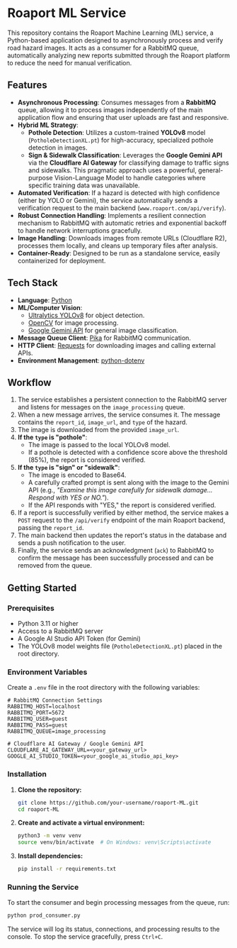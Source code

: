 # Roaport ML Service

This repository contains the Roaport Machine Learning (ML) service, a Python-based application designed to asynchronously process and verify road hazard images. It acts as a consumer for a RabbitMQ queue, automatically analyzing new reports submitted through the Roaport platform to reduce the need for manual verification.

## Features

- **Asynchronous Processing**: Consumes messages from a **RabbitMQ** queue, allowing it to process images independently of the main application flow and ensuring that user uploads are fast and responsive.
- **Hybrid ML Strategy**:
  - **Pothole Detection**: Utilizes a custom-trained **YOLOv8** model (`PotholeDetectionXL.pt`) for high-accuracy, specialized pothole detection in images.
  - **Sign & Sidewalk Classification**: Leverages the **Google Gemini API** via the **Cloudflare AI Gateway** for classifying damage to traffic signs and sidewalks. This pragmatic approach uses a powerful, general-purpose Vision-Language Model to handle categories where specific training data was unavailable.
- **Automated Verification**: If a hazard is detected with high confidence (either by YOLO or Gemini), the service automatically sends a verification request to the main backend (`www.roaport.com/api/verify`).
- **Robust Connection Handling**: Implements a resilient connection mechanism to RabbitMQ with automatic retries and exponential backoff to handle network interruptions gracefully.
- **Image Handling**: Downloads images from remote URLs (Cloudflare R2), processes them locally, and cleans up temporary files after analysis.
- **Container-Ready**: Designed to be run as a standalone service, easily containerized for deployment.

## Tech Stack

- **Language**: [Python](https://www.python.org/)
- **ML/Computer Vision**:
  - [Ultralytics YOLOv8](https://ultralytics.com/) for object detection.
  - [OpenCV](https://opencv.org/) for image processing.
  - [Google Gemini API](https://ai.google.dev/models/gemini) for general image classification.
- **Message Queue Client**: [Pika](https://pika.readthedocs.io/en/stable/) for RabbitMQ communication.
- **HTTP Client**: [Requests](https://requests.readthedocs.io/en/latest/) for downloading images and calling external APIs.
- **Environment Management**: [python-dotenv](https://pypi.org/project/python-dotenv/)

## Workflow

1.  The service establishes a persistent connection to the RabbitMQ server and listens for messages on the `image_processing` queue.
2.  When a new message arrives, the service consumes it. The message contains the `report_id`, `image_url`, and `type` of the hazard.
3.  The image is downloaded from the provided `image_url`.
4.  **If the `type` is "pothole"**:
    - The image is passed to the local YOLOv8 model.
    - If a pothole is detected with a confidence score above the threshold (85%), the report is considered verified.
5.  **If the `type` is "sign" or "sidewalk"**:
    - The image is encoded to Base64.
    - A carefully crafted prompt is sent along with the image to the Gemini API (e.g., *"Examine this image carefully for sidewalk damage... Respond with YES or NO."*).
    - If the API responds with "YES," the report is considered verified.
6.  If a report is successfully verified by either method, the service makes a `POST` request to the `/api/verify` endpoint of the main Roaport backend, passing the `report_id`.
7.  The main backend then updates the report's status in the database and sends a push notification to the user.
8.  Finally, the service sends an acknowledgment (`ack`) to RabbitMQ to confirm the message has been successfully processed and can be removed from the queue.

## Getting Started

### Prerequisites

- Python 3.11 or higher
- Access to a RabbitMQ server
- A Google AI Studio API Token (for Gemini)
- The YOLOv8 model weights file (`PotholeDetectionXL.pt`) placed in the root directory.

### Environment Variables

Create a `.env` file in the root directory with the following variables:

```env
# RabbitMQ Connection Settings
RABBITMQ_HOST=localhost
RABBITMQ_PORT=5672
RABBITMQ_USER=guest
RABBITMQ_PASS=guest
RABBITMQ_QUEUE=image_processing

# Cloudflare AI Gateway / Google Gemini API
CLOUDFLARE_AI_GATEWAY_URL=<your_gateway_url>
GOOGLE_AI_STUDIO_TOKEN=<your_google_ai_studio_api_key>
```

### Installation

1.  **Clone the repository:**
    ```bash
    git clone https://github.com/your-username/roaport-ML.git
    cd roaport-ML
    ```

2.  **Create and activate a virtual environment:**
    ```bash
    python3 -m venv venv
    source venv/bin/activate  # On Windows: venv\Scripts\activate
    ```

3.  **Install dependencies:**
    ```bash
    pip install -r requirements.txt
    ```

### Running the Service

To start the consumer and begin processing messages from the queue, run:

```bash
python prod_consumer.py
```

The service will log its status, connections, and processing results to the console. To stop the service gracefully, press `Ctrl+C`.
